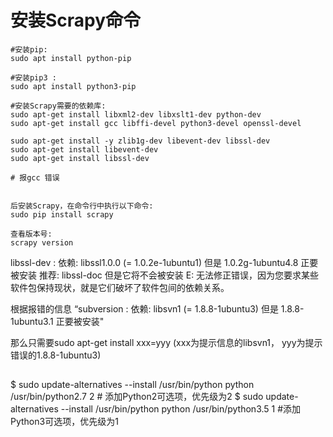 
# 安装Scrapy命令
```
#安装pip:
sudo apt install python-pip

#安装pip3 :
sudo apt install python3-pip

#安装Scrapy需要的依赖库:
sudo apt-get install libxml2-dev libxslt1-dev python-dev
sudo apt-get install gcc libffi-devel python3-devel openssl-devel

sudo apt-get install -y zlib1g-dev libevent-dev libssl-dev
sudo apt-get install libevent-dev
sudo apt-get install libssl-dev

# 报gcc 错误


后安装Scrapy，在命令行中执行以下命令:
sudo pip install scrapy

查看版本号:
scrapy version
```

 libssl-dev : 依赖: libssl1.0.0 (= 1.0.2e-1ubuntu1) 但是 1.0.2g-1ubuntu4.8 正要被安装
              推荐: libssl-doc 但是它将不会被安装
E: 无法修正错误，因为您要求某些软件包保持现状，就是它们破坏了软件包间的依赖关系。

根据报错的信息 “subversion : 依赖: libsvn1 (= 1.8.8-1ubuntu3) 但是 1.8.8-1ubuntu3.1 正要被安装"

那么只需要sudo apt-get install xxx=yyy (xxx为提示信息的libsvn1， yyy为提示错误的1.8.8-1ubuntu3)


##
$ sudo update-alternatives --install /usr/bin/python python /usr/bin/python2.7 2 # 添加Python2可选项，优先级为2
$ sudo update-alternatives --install /usr/bin/python python /usr/bin/python3.5 1 #添加Python3可选项，优先级为1



